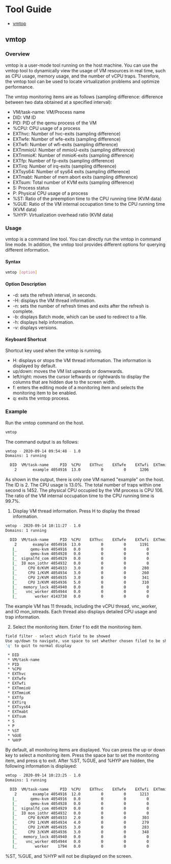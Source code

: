 # Tool Guide

- [vmtop](#vmtop)

## vmtop

### Overview
vmtop is a user-mode tool running on the host machine. You can use the vmtop tool to dynamically view the usage of VM resources in real time, such as CPU usage, memory usage, and the number of vCPU traps. Therefore, the vmtop tool can be used to locate virtualization problems and optimize performance.

The vmtop monitoring items are as follows (sampling difference: difference between two data obtained at a specified interval):
- VM/task-name: VM/Process name
- DID: VM ID
- PID: PID of the qemu process of the VM
- %CPU: CPU usage of a process
- EXThvc: Number of hvc-exits (sampling difference)
- EXTwfe: Number of wfe-exits (sampling difference)
- EXTwfi: Number of wfi-exits (sampling difference)
- EXTmmioU: Number of mmioU-exits (sampling difference)
- EXTmmioK: Number of mmioK-exits (sampling difference)
- EXTfp: Number of fp-exits (sampling difference)
- EXTirq: Number of irq-exits (sampling difference)
- EXTsys64: Number of sys64 exits (sampling difference)
- EXTmabt: Number of mem abort exits (sampling difference)
- EXTsum: Total number of KVM exits (sampling difference)
- S: Process status
- P: Physical CPU usage of a process
- %ST: Ratio of the preemption time to the CPU running time (KVM data)
- %GUE: Ratio of the VM internal occupation time to the CPU running time (KVM data)
- %HYP: Virtualization overhead ratio (KVM data)

### Usage
vmtop is a command line tool. You can directly run the vmtop in command line mode.
In addition, the vmtop tool provides different options for querying different information.

#### Syntax
```sh
vmtop [option]
```

#### Option Description
- -d: sets the refresh interval, in seconds.
- -H: displays the VM thread information.
- -n: sets the number of refresh times and exits after the refresh is complete.
- -b: displays Batch mode, which can be used to redirect to a file.
- -h: displays help information.
- -v: displays versions.

#### Keyboard Shortcut
Shortcut key used when the vmtop is running.
- H: displays or stops the VM thread information. The information is displayed by default.
- up/down: moves the VM list upwards or downwards.
- left/right: moves the cursor leftwards or rightwards to display the columns that are hidden due to the screen width.
- f: enters the editing mode of a monitoring item and selects the monitoring item to be enabled.
- q: exits the vmtop process.

### Example
Run the vmtop command on the host.
```sh
vmtop
```
The command output is as follows:
```sh
vmtop - 2020-09-14 09:54:48 - 1.0
Domains: 1 running

  DID  VM/task-name     PID  %CPU    EXThvc    EXTwfe    EXTwfi  EXTmmioU  EXTmmioK     EXTfp    EXTirq  EXTsys64   EXTmabt    EXTsum    S    P   %ST  %GUE  %HYP
    2       example 4054916  13.0         0         0      1206        10         0       144        62       174         0      1452    S  106   0.0  99.7  16.0
```
As shown in the output, there is only one VM named "example" on the host. The ID is 2. The CPU usage is 13.0%. The total number of traps within one second is 1452. The physical CPU occupied by the VM process is CPU 106. The ratio of the VM internal occupation time to the CPU running time is 99.7%.

1. Display VM thread information.
Press H to display the thread information.
```sh
vmtop - 2020-09-14 10:11:27 - 1.0
Domains: 1 running

  DID  VM/task-name     PID  %CPU    EXThvc    EXTwfe    EXTwfi  EXTmmioU  EXTmmioK     EXTfp    EXTirq  EXTsys64   EXTmabt    EXTsum    S    P   %ST  %GUE  %HYP
    2       example 4054916  13.0         0         0	   1191        17         4       120        76       147         0      1435    S  119   0.0 123.7   4.0
   |_      qemu-kvm 4054916   0.0         0         0         0         0         0         0         0         0         0         0    S  119   0.0   0.0   0.0
   |_      qemu-kvm 4054928   0.0         0         0         0         0         0         0         0         0         0         0    S  119   0.0   0.0   0.0
   |_  signalfd_com 4054929   0.0         0         0         0         0         0         0         0         0         0         0    S  120   0.0   0.0   0.0
   |_  IO mon_iothr 4054932   0.0         0         0         0         0         0         0         0         0         0         0    S  117   0.0   0.0   0.0
   |_     CPU 0/KVM 4054933   3.0         0         0       280         6         4        28        19        41         0       350    S  105   0.0  27.9   0.0
   |_     CPU 1/KVM 4054934   3.0         0         0       260         0         0        16        12        36         0       308    S   31   0.0  20.0   0.0
   |_     CPU 2/KVM 4054935   3.0         0         0       341         0         0        44        20        26         0       387    R  108   0.0  27.9   4.0
   |_     CPU 3/KVM 4054936   5.0         0         0       310        11         0        32        25        44         0       390    S  103   0.0  47.9   0.0
   |_   memory_lock 4054940   0.0         0         0         0         0         0         0         0         0         0         0    S  126   0.0   0.0   0.0
   |_    vnc_worker 4054944   0.0         0         0         0         0         0         0         0         0         0         0    S  118   0.0   0.0   0.0
   |_        worker 4143738   0.0         0         0         0         0         0         0         0         0         0         0    S  120   0.0   0.0   0.0
```
The example VM has 11 threads, including the vCPU thread, vnc_worker, and IO mon_iotreads. Each thread also displays detailed CPU usage and trap information.

2. Select the monitoring item.
Enter f to edit the monitoring item.
```sh
field filter - select which field to be showed
Use up/down to navigate, use space to set whether chosen filed to be showed
'q' to quit to normal display

 * DID
 * VM/task-name
 * PID
 * %CPU
 * EXThvc
 * EXTwfe
 * EXTwfi
 * EXTmmioU
 * EXTmmioK
 * EXTfp
 * EXTirq
 * EXTsys64
 * EXTmabt
 * EXTsum
 * S
 * P
 * %ST
 * %GUE
 * %HYP
```
By default, all monitoring items are displayed. You can press the up or down key to select a monitoring item. Press the space bar to set the monitoring item, and press q to exit.
After %ST, %GUE, and %HYP are hidden, the following information is displayed:
```sh
vmtop - 2020-09-14 10:23:25 - 1.0
Domains: 1 running

  DID  VM/task-name     PID  %CPU    EXThvc    EXTwfe    EXTwfi  EXTmmioU  EXTmmioK     EXTfp    EXTirq  EXTsys64   EXTmabt    EXTsum    S    P
    2       example 4054916  12.0         0         0      1213        14         1       144        68       168         0      1464    S  125
   |_	   qemu-kvm 4054916   0.0         0         0         0         0         0         0         0         0         0         0    S  125
   |_	   qemu-kvm 4054928   0.0         0         0         0         0         0         0         0         0         0         0    S  119
   |_  signalfd_com 4054929   0.0         0         0         0         0         0         0         0         0         0         0    S  120
   |_  IO mon_iothr 4054932   0.0         0         0         0         0         0         0         0         0         0         0    S  117
   |_     CPU 0/KVM 4054933   2.0         0         0       303         6         0        29        10        35         0       354    S   98
   |_     CPU 1/KVM 4054934   4.0         0         0       279         0         0        39        17        49         0       345    S    1
   |_     CPU 2/KVM 4054935   3.0         0         0       283         0         0        33        20        40         0       343    S  122
   |_     CPU 3/KVM 4054936   3.0         0         0       348         8         1        43        21        44         0       422    S  110
   |_   memory_lock 4054940   0.0         0         0         0         0         0         0         0         0         0         0    S  126
   |_    vnc_worker 4054944   0.0         0         0         0         0         0         0         0         0         0         0    S  118
   |_        worker    1794   0.0         0         0         0         0         0         0         0         0         0         0    S  126
```
%ST, %GUE, and %HYP will not be displayed on the screen.
